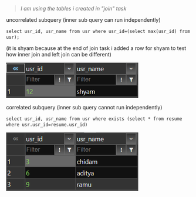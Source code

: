 > *I am using the tables i created in "join" task*

uncorrelated subquery (inner sub query can run independently)

```
select usr_id, usr_name from usr where usr_id=(select max(usr_id) from usr);
```
(it is shyam because at the end of join task i added a row for shyam to test how inner join and left join can be different)

![alt text](image-10.png)

correlated subquery (inner sub query cannot run independently)


```
select usr_id, usr_name from usr where exists (select * from resume where usr.usr_id=resume.usr_id)
```

![alt text](image-11.png)